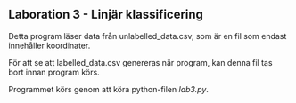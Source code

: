 ## Laboration 3 - Linjär klassificering

Detta program läser data från unlabelled_data.csv, som är en fil som endast innehåller koordinater.

För att se att labelled_data.csv genereras när program, kan denna fil tas bort innan program körs.

Programmet körs genom att köra python-filen _lab3.py_.